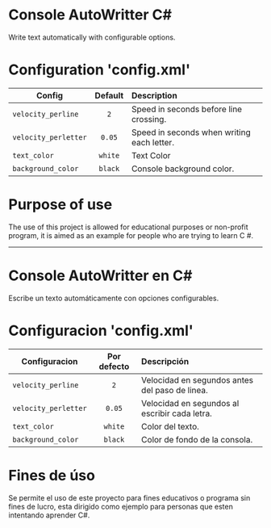 # Console AutoWritter C#
Write text automatically with configurable options.

# Configuration 'config.xml'
| Config               | Default | Description                                |
| -------------------- |:-------:| :----------------------------------------- |
| `velocity_perline`   | `2`     | Speed in seconds before line crossing.     |
| `velocity_perletter` | `0.05`  | Speed in seconds when writing each letter. |
| `text_color`         | `white` | Text Color                                 |
| `background_color`   | `black` | Console background color.                  |

# Purpose of use
The use of this project is allowed for educational purposes or non-profit program, it is aimed as an example for people who are trying to learn C #.

---

# Console AutoWritter en C#
Escribe un texto automáticamente con opciones configurables.

# Configuracion 'config.xml'
| Configuracion        | Por defecto   | Descripción                                    |
| -------------------- |:-------------:| :--------------------------------------------- |
| `velocity_perline`   | `2`           | Velocidad en segundos antes del paso de linea. |
| `velocity_perletter` | `0.05`        | Velocidad en segundos al escribir cada letra.  |
| `text_color`         | `white`       | Color del texto.                               |
| `background_color`   | `black`       | Color de fondo de la consola.                  |

# Fines de úso
Se permite el uso de este proyecto para fines educativos o programa sin fines de lucro, esta dirigido como ejemplo para personas que esten intentando aprender C#.